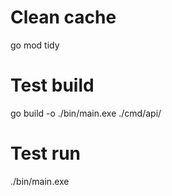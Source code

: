 # Clean cache
go mod tidy

# Test build
go build -o ./bin/main.exe ./cmd/api/

# Test run
./bin/main.exe


